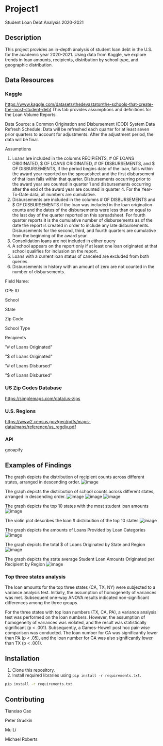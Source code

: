 # Project1
Student Loan Debt Analysis 2020-2021

## Description
This project provides an in-depth analysis of student loan debt in the U.S. for the academic year 2020-2021. Using data from Kaggle, we explore trends in loan amounts, recipients, distribution by school type, and geographic distribution.

## Data Resources
### Kaggle
https://www.kaggle.com/datasets/thedevastator/the-schools-that-create-the-most-student-debt
This tab provides assumptions and definitions for the Loan Volume Reports.

Data Source: a Common Origination and Disbursement (COD) System
Data Refresh Schedule: Data will be refreshed each quarter for at least seven prior quarters to account for adjustments. After the adjustment period, the data will be final.

Assumptions
1. Loans are included in the columns RECIPIENTS, # OF LOANS ORIGINATED, $ OF LOANS ORIGINATED, # OF DISBURSEMENTS, and $ OF DISBURSEMENTS, if the period begins date of the loan, falls within the award year reported on the spreadsheet and the first disbursement of that loan falls within that quarter. Disbursements occurring prior to the award year are counted in quarter 1 and disbursements occurring after the end of the award year are counted in quarter 4. For the Year-To-Date data, all numbers are cumulative.
2. Disbursements are included in the columns # OF DISBURSEMENTS and $ OF DISBURSEMENTS if the loan was included in the loan origination counts and the dates of the disbursements were less than or equal to the last day of the quarter reported on this spreadsheet. For fourth quarter reports it is the cumulative number of disbursements as of the date the report is created in order to include any late disbursements. Disbursements for the second, third, and fourth quarters are cumulative from the beginning of the award year.
3. Consolidation loans are not included in either query
4. A school appears on the report only if at least one loan originated at that school qualifies for inclusion on the report.
5. Loans with a current loan status of canceled are excluded from both queries.
6. Disbursements in history with an amount of zero are not counted in the number of disbursements.

Field Name:

OPE ID

School

State

Zip Code

School Type

Recipients

"# of Loans Originated"

"$ of Loans Originated"

"# of Loans Disbursed"

"$ of Loans Disbursed"

### US Zip Codes Database
https://simplemaps.com/data/us-zips

### U.S. Regions

https://www2.census.gov/geo/pdfs/maps-data/maps/reference/us_regdiv.pdf

### API
geoapify



## Examples of Findings


The graph depicts the distribution of recipient counts across different states, arranged in descending order.
![image](https://github.com/wemlaztdj/Project1/assets/19890554/8a34c027-6cdf-4e9d-b6ca-accfc9899e92)

The graph depicts the distribution of school counts across different states, arranged in descending order.
![image](https://github.com/wemlaztdj/Project1/assets/19890554/569eaab2-f7af-40a0-83b2-281c391efc23)
![image](https://github.com/wemlaztdj/Project1/assets/19890554/d7bef1fd-c29d-4d9b-b5c0-a0a7b413f4ad)
![image](https://github.com/wemlaztdj/Project1/assets/19890554/f688f4e6-0d26-4a2d-82c9-b346eb7929f8)

The graph depicts the top 10 states with the most student loan amounts
![image](https://github.com/wemlaztdj/Project1/assets/19890554/f2f1c2f3-a7da-4b98-800a-68864f3cf457)

The violin plot describes the loan # distribution of the top 10 states
![image](https://github.com/wemlaztdj/Project1/assets/19890554/236ea933-e22d-4623-948d-dd00b8ad54e4)

The graph depicts the amounts of Loans Provided by Loan Categories
![image](https://github.com/wemlaztdj/Project1/assets/19890554/9504ce6e-9627-4bc1-a571-79e071ef04c6)

The graph depicts the total $ of Loans Originated by State and Region
![image](https://github.com/wemlaztdj/Project1/assets/19890554/146e98cc-bb7b-4809-911f-ae1d9ba7eb53)

The graph depicts the state average Student Loan Amounts Originated per Recipient by Region
![image](https://github.com/wemlaztdj/Project1/assets/19890554/96db92b6-6dc9-41be-8c44-ab88940aad30)

### Top three states analysis
The loan amounts for the top three states (CA, TX, NY) were subjected to a variance analysis test. Initially, the assumption of homogeneity of variances was met. Subsequent one-way ANOVA results indicated non-significant differences among the three groups.

For the three states with top loan numbers (TX, CA, PA), a variance analysis test was performed on the loan numbers. However, the assumption of homogeneity of variances was violated, and the result was statistically significant (p < .001). Subsequently, a Games-Howell post hoc pair-wise comparison was conducted. The loan number for CA was significantly lower than PA (p < .05), and the loan number for CA was also significantly lower than TX (p < .001).


## Installation

1. Clone this repository.
2. Install required libraries using `pip install -r requirements.txt`.
```bash
pip install -r requirements.txt
```
## Contributing

Tianxiao Cao

Peter Gruskin

Mu Li

Michael Roberts


